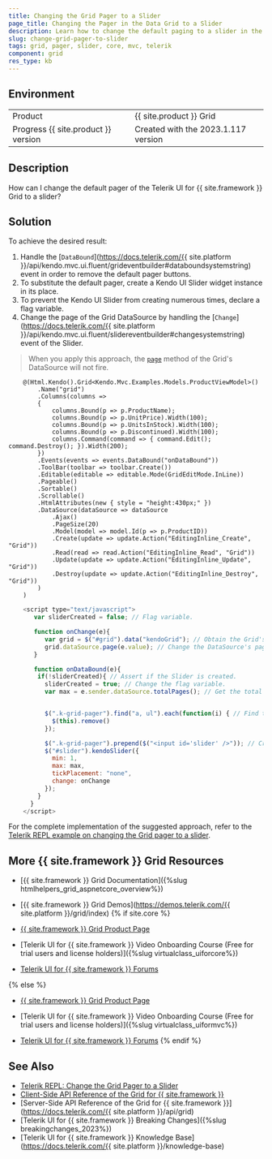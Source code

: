 ```yaml
---
title: Changing the Grid Pager to a Slider
page_title: Changing the Pager in the Data Grid to a Slider
description: Learn how to change the default paging to a slider in the Telerik UI for {{ site.framework }} Grid.
slug: change-grid-pager-to-slider
tags: grid, pager, slider, core, mvc, telerik
component: grid
res_type: kb
---
```


## Environment

<table>
 <tr>
  <td>Product</td>
  <td>{{ site.product }} Grid</td>
 </tr>
 <tr>
  <td>Progress {{ site.product }} version</td>
  <td>Created with the 2023.1.117 version</td>
 </tr>
</table>


## Description

How can I change the default pager of the Telerik UI for {{ site.framework }} Grid to a slider?


## Solution

To achieve the desired result:

1. Handle the [`DataBound`](https://docs.telerik.com/{{ site.platform }}/api/kendo.mvc.ui.fluent/grideventbuilder#databoundsystemstring) event in order to remove the default pager buttons.
1. To substitute the default pager, create a Kendo UI Slider widget instance in its place.
1. To prevent the Kendo UI Slider from creating numerous times, declare a flag variable.
1. Change the page of the Grid DataSource by handling the [`Change`](https://docs.telerik.com/{{ site.platform }}/api/kendo.mvc.ui.fluent/slidereventbuilder#changesystemstring) event of the Slider.

> When you apply this approach, the [`page`](https://docs.telerik.com/kendo-ui/api/javascript/data/datasource/methods/page) method of the Grid's DataSource will not fire.

```Index.cshtml
    @(Html.Kendo().Grid<Kendo.Mvc.Examples.Models.ProductViewModel>()
        .Name("grid")
        .Columns(columns =>
        {
            columns.Bound(p => p.ProductName);
            columns.Bound(p => p.UnitPrice).Width(100);
            columns.Bound(p => p.UnitsInStock).Width(100);
            columns.Bound(p => p.Discontinued).Width(100);
            columns.Command(command => { command.Edit(); command.Destroy(); }).Width(200);
        })
        .Events(events => events.DataBound("onDataBound"))
        .ToolBar(toolbar => toolbar.Create())
        .Editable(editable => editable.Mode(GridEditMode.InLine))
        .Pageable()
        .Sortable()
        .Scrollable()
        .HtmlAttributes(new { style = "height:430px;" })
        .DataSource(dataSource => dataSource
            .Ajax()
            .PageSize(20)
            .Model(model => model.Id(p => p.ProductID))
            .Create(update => update.Action("EditingInline_Create", "Grid"))
            .Read(read => read.Action("EditingInline_Read", "Grid"))
            .Update(update => update.Action("EditingInline_Update", "Grid"))
            .Destroy(update => update.Action("EditingInline_Destroy", "Grid"))
        )
    )
```

```Script.js
    <script type="text/javascript">
       var sliderCreated = false; // Flag variable.

       function onChange(e){
          var grid = $("#grid").data("kendoGrid"); // Obtain the Grid's reference.
          grid.dataSource.page(e.value); // Change the DataSource's page.
       }

       function onDataBound(e){
        if(!sliderCreated){ // Assert if the Slider is created.
          sliderCreated = true; // Change the flag variable.
          var max = e.sender.dataSource.totalPages(); // Get the total number of pages.


          $(".k-grid-pager").find("a, ul").each(function(i) { // Find the Grid's pager and remove it.
            $(this).remove()
          });

          $(".k-grid-pager").prepend($("<input id='slider' />")); // Create the Slider.
          $("#slider").kendoSlider({
            min: 1,
            max: max,
            tickPlacement: "none",
            change: onChange
          });
        }
      }
    </script>
```

For the complete implementation of the suggested approach, refer to the [Telerik REPL example on changing the Grid pager to a slider](https://netcorerepl.telerik.com/cnOGGPlA21RzEjkG12).

## More {{ site.framework }} Grid Resources

* [{{ site.framework }} Grid Documentation]({%slug htmlhelpers_grid_aspnetcore_overview%})

* [{{ site.framework }} Grid Demos](https://demos.telerik.com/{{ site.platform }}/grid/index)
{% if site.core %}
* [{{ site.framework }} Grid Product Page](https://www.telerik.com/aspnet-core-ui/grid)

* [Telerik UI for {{ site.framework }} Video Onboarding Course (Free for trial users and license holders)]({%slug virtualclass_uiforcore%})

* [Telerik UI for {{ site.framework }} Forums](https://www.telerik.com/forums/aspnet-core-ui)

{% else %}
* [{{ site.framework }} Grid Product Page](https://www.telerik.com/aspnet-mvc/grid)

* [Telerik UI for {{ site.framework }} Video Onboarding Course (Free for trial users and license holders)]({%slug virtualclass_uiformvc%})

* [Telerik UI for {{ site.framework }} Forums](https://www.telerik.com/forums/aspnet-mvc)
{% endif %}

## See Also

* [Telerik REPL: Change the Grid Pager to a Slider](https://netcorerepl.telerik.com/cnOGGPlA21RzEjkG12)
* [Client-Side API Reference of the Grid for {{ site.framework }}](https://docs.telerik.com/kendo-ui/api/javascript/ui/grid)
* [Server-Side API Reference of the Grid for {{ site.framework }}](https://docs.telerik.com/{{ site.platform }}/api/grid)
* [Telerik UI for {{ site.framework }} Breaking Changes]({%slug breakingchanges_2023%})
* [Telerik UI for {{ site.framework }} Knowledge Base](https://docs.telerik.com/{{ site.platform }}/knowledge-base)

